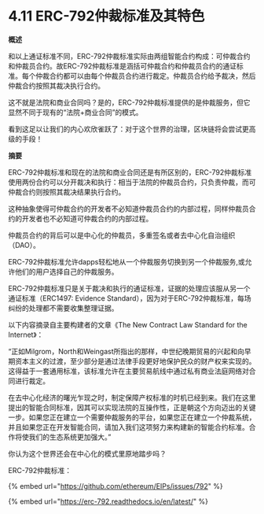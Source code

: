 # 4.11 ERC-792仲裁标准及其特色

**概述**

和以上通证标准不同，ERC-792仲裁标准实际由两组智能合约构成：可仲裁合约和仲裁员合约。故ERC-792仲裁标准是涵括可仲裁合约和仲裁员合约的通证标准。每个仲裁合约都可以由每个仲裁员合约进行裁定。仲裁员合约给予裁决，然后仲裁合约按照其裁决执行合约。

这不就是法院和商业合同吗？是的，ERC-792仲裁标准提供的是仲裁服务，但它显然不同于现有的“法院+商业合同”的模式。

看到这足以让我们的内心欢欣雀跃了：对于这个世界的治理，区块链将会尝试更高级的手段！

**摘要**

ERC-792仲裁标准和现在的法院和商业合同还是有所区别的，ERC-792仲裁标准使用两份合约可以分开裁决和执行：相当于法院的仲裁员合约，只负责仲裁，而可仲裁合约则按照其裁决结果执行合约。

这种抽象使得可仲裁合约的开发者不必知道仲裁员合约的内部过程，同样仲裁员合约的开发者也不必知道可仲裁合约的内部过程。

仲裁员合约的背后可以是中心化的仲裁员，多重签名或者去中心化自治组织（DAO）。

ERC-792仲裁标准允许dapps轻松地从一个仲裁服务切换到另一个仲裁服务,或允许他们的用户选择自己的仲裁服务。

ERC-792仲裁标准只是关于裁决和执行的通证标准，证据的处理应该服从另一个通证标准（ERC1497: Evidence Standard），因为对于ERC-792仲裁标准，每场纠纷的处理都不需要收集整理证据。

以下内容摘录自主要构建者的文章《The New Contract Law Standard for the Internet》：

“正如Milgrom，North和Weingast所指出的那样，中世纪晚期贸易的兴起和向早期资本主义的过渡，至少部分是通过法律手段更好地保护民众的财产权来实现的。这得益于一套通用标准，该标准允许在主要贸易航线中通过私有商业法庭网络对合同进行裁定。

在去中心化经济的曙光乍现之时，制定保障产权标准的时机已经到来。我们在这里提出的智能合同标准，因其可以实现法院的互操作性，正是朝这个方向迈出的关键一步。如果您正在建立一个需要仲裁服务的平台，如果您正在建立一个仲裁系统，并且如果您正在开发智能合同，请加入我们这项努力来构建新的智能合约标准。合作将使我们的生态系统更加强大。”

你认为这个世界还会在中心化的模式里原地踏步吗？

ERC-792仲裁标准：

{% embed url="https://github.com/ethereum/EIPs/issues/792" %}

{% embed url="https://erc-792.readthedocs.io/en/latest/" %}
